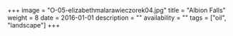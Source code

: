 +++
image = "O-05-elizabethmalarawieczorek04.jpg"
title = "Albion Falls"
weight = 8
date = 2016-01-01
description = ""
availability = ""
tags = ["oil", "landscape"]
+++
